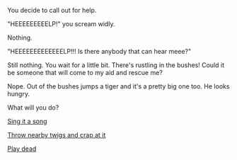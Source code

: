 You decide to call out for help.

"HEEEEEEEEELP!" you scream widly.

Nothing.

"HEEEEEEEEEEEEELP!!! Is there anybody that can hear meee?"

Still nothing. You wait for a little bit. There's rustling in the bushes!
Could it be someone that will come to my aid and rescue me?

Nope. Out of the bushes jumps a tiger and it's a pretty big one too. He looks
hungry.

What will you do?

[Sing it a song](sing/sing.md)

[Throw nearby twigs and crap at it](throw/throw.md)

[Play dead](dead/dead.md)
